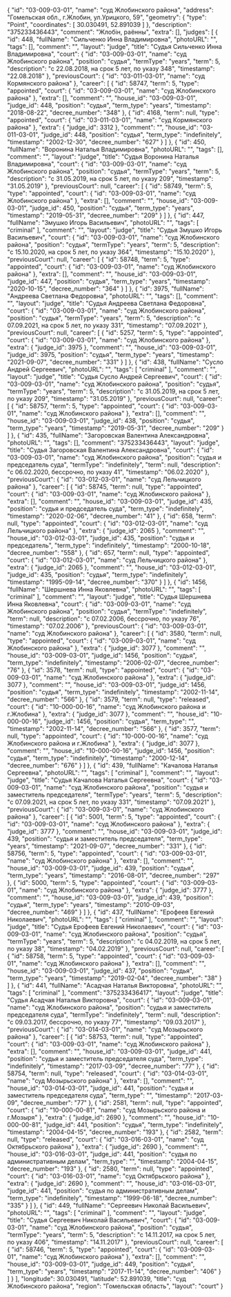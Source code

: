 {
    "id": "03-009-03-01",
    "name": "суд Жлобинского района",
    "address": "Гомельская обл., г.Жлобин, ул.Урицкого, 59",
    "geometry": {
        "type": "Point",
        "coordinates": [
            30.030491,
            52.891039
        ]
    },
    "description": "375233436443",
    "comment": "Жлобін, раённы",
    "extra": [],
    "judges": [
        {
            "id": 448,
            "fullName": "Сильченко Инна Владимировна",
            "photoURL": "",
            "tags": [],
            "comment": "",
            "layout": "judge",
            "title": "Судья Сильченко Инна Владимировна",
            "court": {
                "id": "03-009-03-01",
                "name": "суд Жлобинского района",
                "position": "судья",
                "termType": "years",
                "term": 5,
                "description": "c 22.08.2018, на срок 5 лет, по указу 348",
                "timestamp": "22.08.2018"
            },
            "previousCourt": {
                "id": "03-011-03-01",
                "name": "суд Кормянского района"
            },
            "career": [
                {
                    "id": 58747,
                    "term": 5,
                    "type": "appointed",
                    "court": {
                        "id": "03-009-03-01",
                        "name": "суд Жлобинского района"
                    },
                    "extra": [],
                    "comment": "",
                    "house_id": "03-009-03-01",
                    "judge_id": 448,
                    "position": "судья",
                    "term_type": "years",
                    "timestamp": "2018-08-22",
                    "decree_number": "348"
                },
                {
                    "id": 4168,
                    "term": null,
                    "type": "appointed",
                    "court": {
                        "id": "03-011-03-01",
                        "name": "суд Кормянского района"
                    },
                    "extra": {
                        "judge_id": 3312
                    },
                    "comment": "",
                    "house_id": "03-011-03-01",
                    "judge_id": 448,
                    "position": "судья",
                    "term_type": "indefinitely",
                    "timestamp": "2002-12-30",
                    "decree_number": "627"
                }
            ]
        },
        {
            "id": 450,
            "fullName": "Воронина Наталья Владимировна",
            "photoURL": "",
            "tags": [],
            "comment": "",
            "layout": "judge",
            "title": "Судья Воронина Наталья Владимировна",
            "court": {
                "id": "03-009-03-01",
                "name": "суд Жлобинского района",
                "position": "судья",
                "termType": "years",
                "term": 5,
                "description": "c 31.05.2019, на срок 5 лет, по указу 209",
                "timestamp": "31.05.2019"
            },
            "previousCourt": null,
            "career": [
                {
                    "id": 58749,
                    "term": 5,
                    "type": "appointed",
                    "court": {
                        "id": "03-009-03-01",
                        "name": "суд Жлобинского района"
                    },
                    "extra": [],
                    "comment": "",
                    "house_id": "03-009-03-01",
                    "judge_id": 450,
                    "position": "судья",
                    "term_type": "years",
                    "timestamp": "2019-05-31",
                    "decree_number": "209"
                }
            ]
        },
        {
            "id": 447,
            "fullName": "Змушко Игорь Васильевич",
            "photoURL": "",
            "tags": [
                "criminal"
            ],
            "comment": "",
            "layout": "judge",
            "title": "Судья Змушко Игорь Васильевич",
            "court": {
                "id": "03-009-03-01",
                "name": "суд Жлобинского района",
                "position": "судья",
                "termType": "years",
                "term": 5,
                "description": "c 15.10.2020, на срок 5 лет, по указу 364",
                "timestamp": "15.10.2020"
            },
            "previousCourt": null,
            "career": [
                {
                    "id": 58748,
                    "term": 5,
                    "type": "appointed",
                    "court": {
                        "id": "03-009-03-01",
                        "name": "суд Жлобинского района"
                    },
                    "extra": [],
                    "comment": "",
                    "house_id": "03-009-03-01",
                    "judge_id": 447,
                    "position": "судья",
                    "term_type": "years",
                    "timestamp": "2020-10-15",
                    "decree_number": "364"
                }
            ]
        },
        {
            "id": 3975,
            "fullName": "Андреева Светлана Федоровна",
            "photoURL": "",
            "tags": [],
            "comment": "",
            "layout": "judge",
            "title": "Судья Андреева Светлана Федоровна",
            "court": {
                "id": "03-009-03-01",
                "name": "суд Жлобинского района",
                "position": "судья",
                "termType": "years",
                "term": 5,
                "description": "c 07.09.2021, на срок 5 лет, по указу 331",
                "timestamp": "07.09.2021"
            },
            "previousCourt": null,
            "career": [
                {
                    "id": 5257,
                    "term": 5,
                    "type": "appointed",
                    "court": {
                        "id": "03-009-03-01",
                        "name": "суд Жлобинского района"
                    },
                    "extra": {
                        "judge_id": 3975
                    },
                    "comment": "",
                    "house_id": "03-009-03-01",
                    "judge_id": 3975,
                    "position": "судья",
                    "term_type": "years",
                    "timestamp": "2021-09-07",
                    "decree_number": "331"
                }
            ]
        },
        {
            "id": 438,
            "fullName": "Сусло Андрей Сергеевич",
            "photoURL": "",
            "tags": [
                "criminal"
            ],
            "comment": "",
            "layout": "judge",
            "title": "Судья Сусло Андрей Сергеевич",
            "court": {
                "id": "03-009-03-01",
                "name": "суд Жлобинского района",
                "position": "судья",
                "termType": "years",
                "term": 5,
                "description": "c 31.05.2019, на срок 5 лет, по указу 209",
                "timestamp": "31.05.2019"
            },
            "previousCourt": null,
            "career": [
                {
                    "id": 58757,
                    "term": 5,
                    "type": "appointed",
                    "court": {
                        "id": "03-009-03-01",
                        "name": "суд Жлобинского района"
                    },
                    "extra": [],
                    "comment": "",
                    "house_id": "03-009-03-01",
                    "judge_id": 438,
                    "position": "судья",
                    "term_type": "years",
                    "timestamp": "2019-05-31",
                    "decree_number": "209"
                }
            ]
        },
        {
            "id": 435,
            "fullName": "Загоровская Валентина Александровна",
            "photoURL": "",
            "tags": [],
            "comment": "375233436443",
            "layout": "judge",
            "title": "Судья Загоровская Валентина Александровна",
            "court": {
                "id": "03-009-03-01",
                "name": "суд Жлобинского района",
                "position": "судья и председатель суда",
                "termType": "indefinitely",
                "term": null,
                "description": "c 06.02.2020, бессрочно, по указу 41",
                "timestamp": "06.02.2020"
            },
            "previousCourt": {
                "id": "03-012-03-01",
                "name": "суд Лельчицкого района"
            },
            "career": [
                {
                    "id": 58745,
                    "term": null,
                    "type": "appointed",
                    "court": {
                        "id": "03-009-03-01",
                        "name": "суд Жлобинского района"
                    },
                    "extra": [],
                    "comment": "",
                    "house_id": "03-009-03-01",
                    "judge_id": 435,
                    "position": "судья и председатель суда",
                    "term_type": "indefinitely",
                    "timestamp": "2020-02-06",
                    "decree_number": "41"
                },
                {
                    "id": 658,
                    "term": null,
                    "type": "appointed",
                    "court": {
                        "id": "03-012-03-01",
                        "name": "суд Лельчицкого района"
                    },
                    "extra": {
                        "judge_id": 2065
                    },
                    "comment": "",
                    "house_id": "03-012-03-01",
                    "judge_id": 435,
                    "position": "судья и председатель",
                    "term_type": "indefinitely",
                    "timestamp": "2000-10-18",
                    "decree_number": "558"
                },
                {
                    "id": 657,
                    "term": null,
                    "type": "appointed",
                    "court": {
                        "id": "03-012-03-01",
                        "name": "суд Лельчицкого района"
                    },
                    "extra": {
                        "judge_id": 2065
                    },
                    "comment": "",
                    "house_id": "03-012-03-01",
                    "judge_id": 435,
                    "position": "судья",
                    "term_type": "indefinitely",
                    "timestamp": "1995-09-14",
                    "decree_number": "370"
                }
            ]
        },
        {
            "id": 1456,
            "fullName": "Шершнева Инна Яковлевна",
            "photoURL": "",
            "tags": [
                "criminal"
            ],
            "comment": "",
            "layout": "judge",
            "title": "Судья Шершнева Инна Яковлевна",
            "court": {
                "id": "03-009-03-01",
                "name": "суд Жлобинского района",
                "position": "судья",
                "termType": "indefinitely",
                "term": null,
                "description": "c 07.02.2006, бессрочно, по указу 76",
                "timestamp": "07.02.2006"
            },
            "previousCourt": {
                "id": "03-009-03-01",
                "name": "суд Жлобинского района"
            },
            "career": [
                {
                    "id": 3580,
                    "term": null,
                    "type": "appointed",
                    "court": {
                        "id": "03-009-03-01",
                        "name": "суд Жлобинского района"
                    },
                    "extra": {
                        "judge_id": 3077
                    },
                    "comment": "",
                    "house_id": "03-009-03-01",
                    "judge_id": 1456,
                    "position": "судья",
                    "term_type": "indefinitely",
                    "timestamp": "2006-02-07",
                    "decree_number": "76"
                },
                {
                    "id": 3578,
                    "term": null,
                    "type": "appointed",
                    "court": {
                        "id": "03-009-03-01",
                        "name": "суд Жлобинского района"
                    },
                    "extra": {
                        "judge_id": 3077
                    },
                    "comment": "",
                    "house_id": "03-009-03-01",
                    "judge_id": 1456,
                    "position": "судья",
                    "term_type": "indefinitely",
                    "timestamp": "2002-11-14",
                    "decree_number": "566"
                },
                {
                    "id": 3579,
                    "term": null,
                    "type": "released",
                    "court": {
                        "id": "10-000-00-16",
                        "name": "суд Жлобинского района и г.Жлобина"
                    },
                    "extra": {
                        "judge_id": 3077
                    },
                    "comment": "",
                    "house_id": "10-000-00-16",
                    "judge_id": 1456,
                    "position": "судья",
                    "term_type": "",
                    "timestamp": "2002-11-14",
                    "decree_number": "566"
                },
                {
                    "id": 3577,
                    "term": null,
                    "type": "appointed",
                    "court": {
                        "id": "10-000-00-16",
                        "name": "суд Жлобинского района и г.Жлобина"
                    },
                    "extra": {
                        "judge_id": 3077
                    },
                    "comment": "",
                    "house_id": "10-000-00-16",
                    "judge_id": 1456,
                    "position": "судья",
                    "term_type": "indefinitely",
                    "timestamp": "2000-12-14",
                    "decree_number": "676"
                }
            ]
        },
        {
            "id": 439,
            "fullName": "Качалова Наталья Сергеевна",
            "photoURL": "",
            "tags": [
                "criminal"
            ],
            "comment": "",
            "layout": "judge",
            "title": "Судья Качалова Наталья Сергеевна",
            "court": {
                "id": "03-009-03-01",
                "name": "суд Жлобинского района",
                "position": "судья и заместитель председателя",
                "termType": "years",
                "term": 5,
                "description": "c 07.09.2021, на срок 5 лет, по указу 331",
                "timestamp": "07.09.2021"
            },
            "previousCourt": {
                "id": "03-009-03-01",
                "name": "суд Жлобинского района"
            },
            "career": [
                {
                    "id": 5001,
                    "term": 5,
                    "type": "appointed",
                    "court": {
                        "id": "03-009-03-01",
                        "name": "суд Жлобинского района"
                    },
                    "extra": {
                        "judge_id": 3777
                    },
                    "comment": "",
                    "house_id": "03-009-03-01",
                    "judge_id": 439,
                    "position": "судья и заместитель председателя",
                    "term_type": "years",
                    "timestamp": "2021-09-07",
                    "decree_number": "331"
                },
                {
                    "id": 58756,
                    "term": 5,
                    "type": "appointed",
                    "court": {
                        "id": "03-009-03-01",
                        "name": "суд Жлобинского района"
                    },
                    "extra": [],
                    "comment": "",
                    "house_id": "03-009-03-01",
                    "judge_id": 439,
                    "position": "судья",
                    "term_type": "years",
                    "timestamp": "2016-08-01",
                    "decree_number": "297"
                },
                {
                    "id": 5000,
                    "term": 5,
                    "type": "appointed",
                    "court": {
                        "id": "03-009-03-01",
                        "name": "суд Жлобинского района"
                    },
                    "extra": {
                        "judge_id": 3777
                    },
                    "comment": "",
                    "house_id": "03-009-03-01",
                    "judge_id": 439,
                    "position": "судья",
                    "term_type": "years",
                    "timestamp": "2010-09-03",
                    "decree_number": "469"
                }
            ]
        },
        {
            "id": 437,
            "fullName": "Ерофеев Евгений Николаевич",
            "photoURL": "",
            "tags": [
                "criminal"
            ],
            "comment": "",
            "layout": "judge",
            "title": "Судья Ерофеев Евгений Николаевич",
            "court": {
                "id": "03-009-03-01",
                "name": "суд Жлобинского района",
                "position": "судья",
                "termType": "years",
                "term": 5,
                "description": "c 04.02.2019, на срок 5 лет, по указу 38",
                "timestamp": "04.02.2019"
            },
            "previousCourt": null,
            "career": [
                {
                    "id": 58758,
                    "term": 5,
                    "type": "appointed",
                    "court": {
                        "id": "03-009-03-01",
                        "name": "суд Жлобинского района"
                    },
                    "extra": [],
                    "comment": "",
                    "house_id": "03-009-03-01",
                    "judge_id": 437,
                    "position": "судья",
                    "term_type": "years",
                    "timestamp": "2019-02-04",
                    "decree_number": "38"
                }
            ]
        },
        {
            "id": 441,
            "fullName": "Асадчая Наталья Викторовна",
            "photoURL": "",
            "tags": [
                "criminal"
            ],
            "comment": "375233436417",
            "layout": "judge",
            "title": "Судья Асадчая Наталья Викторовна",
            "court": {
                "id": "03-009-03-01",
                "name": "суд Жлобинского района",
                "position": "судья и заместитель председателя суда",
                "termType": "indefinitely",
                "term": null,
                "description": "c 09.03.2017, бессрочно, по указу 77",
                "timestamp": "09.03.2017"
            },
            "previousCourt": {
                "id": "03-014-03-01",
                "name": "суд Мозырьского района"
            },
            "career": [
                {
                    "id": 58753,
                    "term": null,
                    "type": "appointed",
                    "court": {
                        "id": "03-009-03-01",
                        "name": "суд Жлобинского района"
                    },
                    "extra": [],
                    "comment": "",
                    "house_id": "03-009-03-01",
                    "judge_id": 441,
                    "position": "судья и заместитель председателя суда",
                    "term_type": "indefinitely",
                    "timestamp": "2017-03-09",
                    "decree_number": "77"
                },
                {
                    "id": 58754,
                    "term": null,
                    "type": "released",
                    "court": {
                        "id": "03-014-03-01",
                        "name": "суд Мозырьского района"
                    },
                    "extra": [],
                    "comment": "",
                    "house_id": "03-014-03-01",
                    "judge_id": 441,
                    "position": "судья и заместитель председателя суда",
                    "term_type": "",
                    "timestamp": "2017-03-09",
                    "decree_number": "77"
                },
                {
                    "id": 2581,
                    "term": null,
                    "type": "appointed",
                    "court": {
                        "id": "10-000-00-81",
                        "name": "суд Мозырьского района и г.Мозыря"
                    },
                    "extra": {
                        "judge_id": 2690
                    },
                    "comment": "",
                    "house_id": "10-000-00-81",
                    "judge_id": 441,
                    "position": "судья",
                    "term_type": "indefinitely",
                    "timestamp": "2004-04-15",
                    "decree_number": "193"
                },
                {
                    "id": 2582,
                    "term": null,
                    "type": "released",
                    "court": {
                        "id": "03-016-03-01",
                        "name": "суд Октябрьского района"
                    },
                    "extra": {
                        "judge_id": 2690
                    },
                    "comment": "",
                    "house_id": "03-016-03-01",
                    "judge_id": 441,
                    "position": "судья по административным делам",
                    "term_type": "",
                    "timestamp": "2004-04-15",
                    "decree_number": "193"
                },
                {
                    "id": 2580,
                    "term": null,
                    "type": "appointed",
                    "court": {
                        "id": "03-016-03-01",
                        "name": "суд Октябрьского района"
                    },
                    "extra": {
                        "judge_id": 2690
                    },
                    "comment": "",
                    "house_id": "03-016-03-01",
                    "judge_id": 441,
                    "position": "судья по административным делам",
                    "term_type": "indefinitely",
                    "timestamp": "1999-06-18",
                    "decree_number": "335"
                }
            ]
        },
        {
            "id": 449,
            "fullName": "Сергеевич Николай Васильевич",
            "photoURL": "",
            "tags": [
                "criminal"
            ],
            "comment": "",
            "layout": "judge",
            "title": "Судья Сергеевич Николай Васильевич",
            "court": {
                "id": "03-009-03-01",
                "name": "суд Жлобинского района",
                "position": "судья",
                "termType": "years",
                "term": 5,
                "description": "c 14.11.2017, на срок 5 лет, по указу 406",
                "timestamp": "14.11.2017"
            },
            "previousCourt": null,
            "career": [
                {
                    "id": 58746,
                    "term": 5,
                    "type": "appointed",
                    "court": {
                        "id": "03-009-03-01",
                        "name": "суд Жлобинского района"
                    },
                    "extra": [],
                    "comment": "",
                    "house_id": "03-009-03-01",
                    "judge_id": 449,
                    "position": "судья",
                    "term_type": "years",
                    "timestamp": "2017-11-14",
                    "decree_number": "406"
                }
            ]
        }
    ],
    "longitude": 30.030491,
    "latitude": 52.891039,
    "title": "суд Жлобинского района",
    "region": "Гомельская область",
    "layout": "court"
}